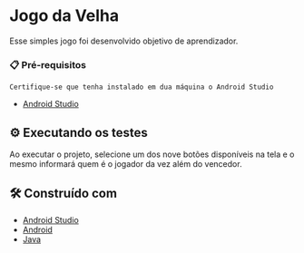 # Jogo da Velha

Esse simples jogo foi desenvolvido objetivo de aprendizador.

### 📋 Pré-requisitos

```
Certifique-se que tenha instalado em dua máquina o Android Studio
```
* [Android Studio](https://developer.android.com/studio)

## ⚙️ Executando os testes

Ao executar o projeto, selecione um dos nove botões disponíveis na tela e o mesmo informará quem é o jogador da vez além do vencedor.

## 🛠️ Construído com

* [Android Studio](https://developer.android.com/studio)
* [Android](https://www.android.com/intl/pt-BR_br/)
* [Java](https://www.java.com/pt-BR/download/help/whatis_java.html)
